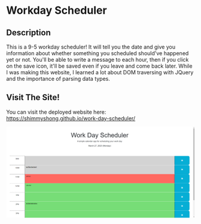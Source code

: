 # Workday Scheduler

## Description
This is a 9-5 workday scheduler! It will tell you the date and give you information about whether something you scheduled should've happened yet or not. You'll be able to write a message to each hour, then if you click on the save icon, it'll be saved even if you leave and come back later. While I was making this website, I learned a lot about DOM traversing with JQuery and the importance of parsing data types.

## Visit The Site!
You can visit the deployed website here: https://shimmyshong.github.io/work-day-scheduler/

![screenshot of workday scheduler website](Assets/images/chrome_5TCAbig3BH.png)